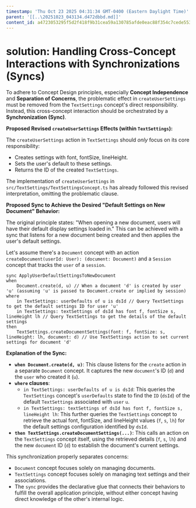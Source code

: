 ```yaml
---
timestamp: 'Thu Oct 23 2025 04:31:34 GMT-0400 (Eastern Daylight Time)'
parent: '[[..\20251023_043134.d472dbbd.md]]'
content_id: a4723053295f5d2f418f9b31cea59a130785afde0eac88f354c7cede5531828d
---
```


# solution: Handling Cross-Concept Interactions with Synchronizations (Syncs)

To adhere to Concept Design principles, especially **Concept Independence** and **Separation of Concerns**, the problematic effect in `createUserSettings` must be removed from the `TextSettings` concept's direct responsibility. Instead, this cross-concept interaction should be orchestrated by a **Synchronization (Sync)**.

**Proposed Revised `createUserSettings` Effects (within `TextSettings`):**

The `createUserSettings` action in `TextSettings` should *only* focus on its core responsibility:

* Creates settings with font, fontSize, lineHeight.
* Sets the user's default to these settings.
* Returns the ID of the created `TextSettings`.

The implementation of `createUserSettings` in `src/TextSettings/TextSettingsConcept.ts` has already followed this revised interpretation, omitting the problematic clause.

**Proposed Sync to Achieve the Desired "Default Settings on New Document" Behavior:**

The original principle states: "When opening a new document, users will have their default display settings loaded in." This can be achieved with a sync that listens for a new document being created and then applies the user's default settings.

Let's assume there's a `Document` concept with an action `createDocument(userId: User): (document: Document)` and a `Session` concept that tracks the `user` of a `session`.

```
sync ApplyUserDefaultSettingsToNewDocument
when
    Document.create(d, u) // When a document 'd' is created by user 'u' (assuming 'u' is passed to Document.create or implied by session)
where
    in TextSettings: userDefaults of u is dsId // Query TextSettings to get the default settings ID for user 'u'
    in TextSettings: textSettings of dsId has font f, fontSize s, lineHeight lh // Query TextSettings to get the details of the default settings
then
    TextSettings.createDocumentSettings(font: f, fontSize: s, lineHeight: lh, document: d) // Use TextSettings action to set current settings for document 'd'
```

**Explanation of the Sync:**

* **`when Document.create(d, u)`**: This clause listens for the `create` action in a separate `Document` concept. It captures the new `document`'s ID (`d`) and the `user` who created it (`u`).
* **`where` clauses**:
  * `in TextSettings: userDefaults of u is dsId`: This queries the `TextSettings` concept's `userDefaults` state to find the `ID` (`dsId`) of the default `TextSettings` associated with `user` `u`.
  * `in TextSettings: textSettings of dsId has font f, fontSize s, lineHeight lh`: This further queries the `TextSettings` concept to retrieve the actual font, fontSize, and lineHeight values (`f`, `s`, `lh`) for the default settings configuration identified by `dsId`.
* **`then TextSettings.createDocumentSettings(...)`**: This calls an action on the `TextSettings` concept itself, using the retrieved details (`f`, `s`, `lh`) and the new `document` ID (`d`) to establish the document's current settings.

This synchronization properly separates concerns:

* `Document` concept focuses solely on managing documents.
* `TextSettings` concept focuses solely on managing text settings and their associations.
* The `sync` provides the declarative glue that connects their behaviors to fulfill the overall application principle, without either concept having direct knowledge of the other's internal logic.
